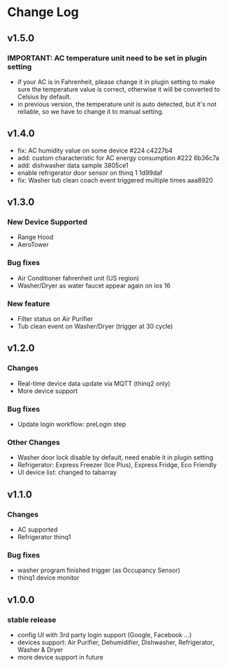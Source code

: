 # Change Log

## v1.5.0

### IMPORTANT: AC temperature unit need to be set in plugin setting
- if your AC is in Fahrenheit, please change it in plugin setting to make sure the temperature value is correct, otherwise it will be converted to Celsius by default.
- in previous version, the temperature unit is auto detected, but it's not reliable, so we have to change it to manual setting.

## v1.4.0

- fix: AC humidity value on some device #224  c4227b4
- add: custom characteristic for AC energy consumption #222  6b36c7a
- add: dishwasher data sample  3805ce1
- enable refrigerator door sensor on thinq 1  1d99daf
- fix: Washer tub clean coach event triggered multiple times  aaa8920

## v1.3.0

### New Device Supported

* Range Hood
* AeroTower

### Bug fixes

* Air Conditioner fahrenheit unit (US region)
* Washer/Dryer as water faucet appear again on ios 16

### New feature

* Filter status on Air Purifier
* Tub clean event on Washer/Dryer (trigger at 30 cycle)

## v1.2.0

### Changes

* Real-time device data update via MQTT (thinq2 only)
* More device support

### Bug fixes

* Update login workflow: preLogin step

### Other Changes

* Washer door lock disable by default, need enable it in plugin setting
* Refrigerator: Express Freezer (Ice Plus), Express Fridge, Eco Friendly
* UI device list: changed to tabarray

## v1.1.0

### Changes

* AC supported
* Refrigerator thinq1

### Bug fixes

* washer program finished trigger (as Occupancy Sensor)
* thinq1 device monitor

## v1.0.0

### stable release

* config UI with 3rd party login support (Google, Facebook ...)
* devices support: Air Purifier, Dehumidifier, Dishwasher, Refrigerator, Washer & Dryer
* more device support in future
